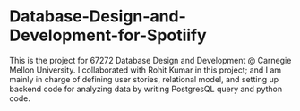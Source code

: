 # Database-Design-and-Development-for-Spotiify
This is the project for 67272 Database Design and Development @ Carnegie Mellon University. 
I collaborated with Rohit Kumar in this project; and I am mainly in charge of defining user stories, relational model, and setting up backend code for analyzing data by writing PostgresQL query and python code. 
